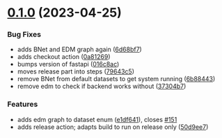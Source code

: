 # [0.1.0](https://github.com/InTaVia/InTaVia-Backend/compare/v0.2.23...v0.1.0) (2023-04-25)


### Bug Fixes

* adds BNet and EDM graph again ([6d68bf7](https://github.com/InTaVia/InTaVia-Backend/commit/6d68bf7778c72eafe597c30ece2c13e52e8f03f4))
* adds checkout action ([0a81269](https://github.com/InTaVia/InTaVia-Backend/commit/0a81269fb1e4a21534f8c777be08f168b41f32b0))
* bumps version of fastapi ([016c8ac](https://github.com/InTaVia/InTaVia-Backend/commit/016c8ac740e03a84cc60ff2e10e57a8426c3750e))
* moves release part into steps ([79643c5](https://github.com/InTaVia/InTaVia-Backend/commit/79643c51f498d8bd5ac52bb6e042a9ef7677bdca))
* remove BNet from default datasets to get system running ([6b88443](https://github.com/InTaVia/InTaVia-Backend/commit/6b884434dca575fb6558a5f003176634e946b1b2))
* remove edm to check if backend works without ([37304b7](https://github.com/InTaVia/InTaVia-Backend/commit/37304b776fe7463828e8f2a9179f0a6e35f0feaf))


### Features

* adds edm graph to dataset enum ([e1df641](https://github.com/InTaVia/InTaVia-Backend/commit/e1df6411509f5786a42a79333705652e17861994)), closes [#151](https://github.com/InTaVia/InTaVia-Backend/issues/151)
* adds release action; adapts build to run on release only ([50d9ee7](https://github.com/InTaVia/InTaVia-Backend/commit/50d9ee74a9fcc5659372f6c5eb2c2ba311213680))



